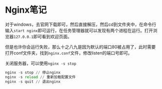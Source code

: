 # Nginx笔记

对于windows，去官网下载即可，然后直接解压，然后cd到文件夹中，在命令行输入`start nginx`即可运行，在任务管理器就可以发现有两个进程在运行。打开浏览器`127.0.0.1`即可看到欢迎页面。

但是也许你会运行失败，那么十之八九是因为默认的端口80被占用了，此时需要打开conf文件夹，找到`nginx.conf`文件，修改listen的端口号即可。

关闭服务器，可以使用`nginx -s stop`

~~~python
nginx -s stop // 停止nginx
nginx -s reload // 重新加载配置文件
nginx -s quit // 退出nginx
~~~

